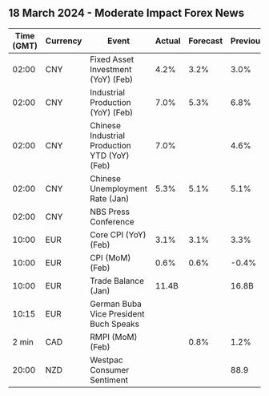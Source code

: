 ## 18 March 2024 - Moderate Impact Forex News

| Time (GMT) | Currency | Event | Actual | Forecast | Previous |
|------|----------|-------|--------|----------|----------|
| 02:00 | CNY | Fixed Asset Investment (YoY) (Feb) | 4.2% | 3.2% | 3.0% |
| 02:00 | CNY | Industrial Production (YoY) (Feb) | 7.0% | 5.3% | 6.8% |
| 02:00 | CNY | Chinese Industrial Production YTD (YoY) (Feb) | 7.0% |  | 4.6% |
| 02:00 | CNY | Chinese Unemployment Rate (Jan) | 5.3% | 5.1% | 5.1% |
| 02:00 | CNY | NBS Press Conference |  |  |  |
| 10:00 | EUR | Core CPI (YoY) (Feb) | 3.1% | 3.1% | 3.3% |
| 10:00 | EUR | CPI (MoM) (Feb) | 0.6% | 0.6% | -0.4% |
| 10:00 | EUR | Trade Balance (Jan) | 11.4B |  | 16.8B |
| 10:15 | EUR | German Buba Vice President Buch Speaks |  |  |  |
| 2 min | CAD | RMPI (MoM) (Feb) |  | 0.8% | 1.2% |
| 20:00 | NZD | Westpac Consumer Sentiment |  |  | 88.9 |
